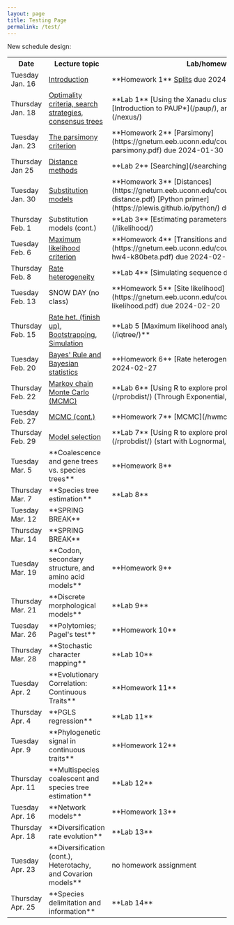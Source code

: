 ```yaml
---
layout: page
title: Testing Page
permalink: /test/
---
```


New schedule design:

<table>
<tr><th>Date</th> <th>Lecture topic</th> <th>Lab/homework</th></tr>
<tr><td>Tuesday Jan. 16   </td><td> <a href="https://gnetum.eeb.uconn.edu/courses/phylogenetics/01-intro-annotated.pdf">Introduction</a>                                                </td><td> **Homework 1** <a href="https://gnetum.eeb.uconn.edu/courses/phylogenetics/hw1-TreeFromSplits.pdf">Splits</a> due 2024-01-23</td></tr>
<tr><td>Thursday Jan. 18  </td><td> <a href="https://gnetum.eeb.uconn.edu/courses/phylogenetics/02-searching-annotated.pdf">Optimality criteria, search strategies, consensus trees</a> </td><td> **Lab 1** [Using the Xanadu cluster](/xanadu/), [Introduction to PAUP*](/paup/), and [NEXUS file format](/nexus/)</td></tr>
<tr><td>Tuesday Jan. 23   </td><td> <a href="https://gnetum.eeb.uconn.edu/courses/phylogenetics/03-parsimony-annotated.pdf">The parsimony criterion</a>                                 </td><td> **Homework 2** [Parsimony](https://gnetum.eeb.uconn.edu/courses/phylogenetics/hw2-parsimony.pdf) due 2024-01-30</td></tr>
<tr><td>Thursday Jan 25   </td><td> <a href="https://gnetum.eeb.uconn.edu/courses/phylogenetics/04-distances-annotated.pdf">Distance methods</a>                                        </td><td> **Lab 2** [Searching](/searching/)</td></tr>
<tr><td>Tuesday Jan. 30   </td><td> <a href="https://gnetum.eeb.uconn.edu/courses/phylogenetics/05-models-annotated.pdf">Substitution models</a>                                        </td><td> **Homework 3** [Distances](https://gnetum.eeb.uconn.edu/courses/phylogenetics/hw3-distance.pdf) [Python primer](https://plewis.github.io/python/) due 2024-02-06</td></tr>
<tr><td>Thursday Feb. 1   </td><td> Substitution models (cont.)                                                                                                                         </td><td> **Lab 3** [Estimating parameters using likelihood](/likelihood/)</td></tr>
<tr><td>Tuesday Feb. 6    </td><td> <a href="https://gnetum.eeb.uconn.edu/courses/phylogenetics/06-likelihood-annotated.pdf">Maximum likelihood criterion</a>                           </td><td> **Homework 4** [Transitions and transversions](https://gnetum.eeb.uconn.edu/courses/phylogenetics/04-hw4-k80beta.pdf) due 2024-02-15</td></tr>
<tr><td>Thursday Feb. 8   </td><td> <a href="https://gnetum.eeb.uconn.edu/courses/phylogenetics/07-ratehet-annotated.pdf">Rate heterogeneity </a>                                       </td><td> **Lab 4** [Simulating sequence data](/simulation/)</td></tr>
<tr><td>Tuesday Feb. 13	  </td><td> SNOW DAY (no class)                                                                                                                                 </td><td> **Homework 5** [Site likelihood](https://gnetum.eeb.uconn.edu/courses/phylogenetics/hw5-likelihood.pdf) due 2024-02-20</td></tr>
<tr><td>Thursday Feb. 15  </td><td> <a href="https://gnetum.eeb.uconn.edu/courses/phylogenetics/07-ratehet2-annotated.pdf">Rate het. (finish up)</a>, 
                                    <a href="https://gnetum.eeb.uconn.edu/courses/phylogenetics/08-bootstrapping-annotated.pdf), 
                                    <a href="https://gnetum.eeb.uconn.edu/courses/phylogenetics/bootstrap.Rmd">Bootstrapping</a>, 
                                    <a href="https://gnetum.eeb.uconn.edu/courses/phylogenetics/08-simulation-annotated.pdf">Simulation</a>                                             </td><td> **Lab 5 [Maximum likelihood analyses with IQ-TREE](/iqtree/)**</td></tr>
<tr><td>Tuesday Feb. 20   </td><td> <a href="https://gnetum.eeb.uconn.edu/courses/phylogenetics/09-bayesrule-annotated.pdf">Bayes' Rule and Bayesian statistics</a>                     </td><td> **Homework 6** [Rate heterogeneity](/hwratehet/) due 2024-02-27</td></tr>
<tr><td>Thursday Feb. 22  </td><td> <a href="https://gnetum.eeb.uconn.edu/courses/phylogenetics/10-mcmc-annotated.pdf">Markov chain Monte Carlo (MCMC)</a>                              </td><td> **Lab 6** [Using R to explore probability distributions](/rprobdist/) (Through Exponential, questions 1-19)</td></tr>
<tr><td>Tuesday Feb. 27   </td><td> <a href="https://gnetum.eeb.uconn.edu/courses/phylogenetics/11-mcmc2-annotated.pdf">MCMC (cont.)</a>                                                </td><td> **Homework 7** [MCMC](/hwmcmc/) due 2024-03-05</td></tr>
<tr><td>Thursday Feb. 29  </td><td> <a href="https://gnetum.eeb.uconn.edu/courses/phylogenetics/12-model-selection.pdf">Model selection</a>                                             </td><td> **Lab 7** [Using R to explore probability distributions](/rprobdist/) (start with Lognormal, questions 20-29)</td></tr>
<tr><td>Tuesday Mar. 5    </td><td> **Coalescence and gene trees vs. species trees**                                                                                                    </td><td> **Homework 8**</td></tr>
<tr><td>Thursday Mar. 7   </td><td> **Species tree estimation**                                                                                                                         </td><td> **Lab 8**</td></tr>
<tr><td>Tuesday Mar. 12   </td><td> **SPRING BREAK**                                                                                                                                    </td><td></td></tr>
<tr><td>Thursday Mar. 14  </td><td> **SPRING BREAK**                                                                                                                                    </td><td></td></tr>
<tr><td>Tuesday Mar.  19  </td><td> **Codon, secondary structure, and amino acid models**                                                                                               </td><td> **Homework 9**</td></tr>
<tr><td>Thursday Mar. 21  </td><td> **Discrete morphological models**                                                                                                                   </td><td> **Lab 9**</td></tr>
<tr><td>Tuesday Mar. 26   </td><td> **Polytomies; Pagel's test**                                                                                                                        </td><td> **Homework 10**</td></tr>
<tr><td>Thursday Mar. 28  </td><td> **Stochastic character mapping**                                                                                                                    </td><td> **Lab 10**</td></tr>
<tr><td>Tuesday Apr. 2    </td><td> **Evolutionary Correlation: Continuous Traits**                                                                                                     </td><td> **Homework 11**</td></tr>
<tr><td>Thursday Apr. 4   </td><td> **PGLS regression**                                                                                                                                 </td><td> **Lab 11**</td></tr>
<tr><td>Tuesday Apr. 9    </td><td> **Phylogenetic signal in continuous traits**                                                                                                        </td><td> **Homework 12**</td></tr>
<tr><td>Thursday Apr. 11  </td><td> **Multispecies coalescent and species tree estimation**                                                                                             </td><td> **Lab 12**</td></tr>
<tr><td>Tuesday Apr. 16   </td><td> **Network models**                                                                                                                                  </td><td> **Homework 13**</td></tr>
<tr><td>Thursday Apr. 18  </td><td> **Diversification rate evolution**                                                                                                                  </td><td> **Lab 13**</td></tr>
<tr><td>Tuesday Apr. 23   </td><td> **Diversification (cont.), Heterotachy, and Covarion models**                                                                                       </td><td> no homework assignment</td></tr>
<tr><td>Thursday Apr. 25  </td><td> **Species delimitation and information**                                                                                                            </td><td> **Lab 14**</td></tr>
</table>